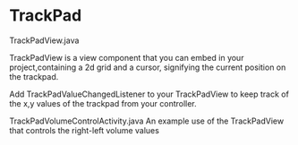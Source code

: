 # TrackPad

TrackPadView.java

TrackPadView is a view component that you can embed in your project,containing a 2d grid and a cursor, 
signifying the current position on the trackpad.

Add TrackPadValueChangedListener
to your TrackPadView to keep track of the x,y values of the trackpad from your controller.

TrackPadVolumeControlActivity.java
An example use of the TrackPadView that controls the right-left volume values
